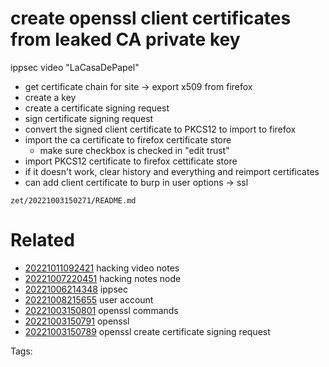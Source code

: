 # create openssl client certificates from leaked CA private key
ippsec video "LaCasaDePapel"
- get certificate chain for site -> export x509 from firefox
- create a key
- create a certificate signing request
- sign certificate signing request
- convert the signed client certificate to PKCS12 to import to firefox
- import the ca certificate to firefox certificate store
  - make sure checkbox is checked in "edit trust"
- import PKCS12 certificate to firefox cettificate store
- if it doesn't work, clear history and everything and reimport certificates
- can add client certificate to burp in user options -> ssl

` zet/20221003150271/README.md `

# Related

- [20221011092421](/zet/20221011092421/README.md) hacking video notes
- [20221007220451](/zet/20221007220451/README.md) hacking notes node
- [20221006214348](/zet/20221006214348/README.md) ippsec
- [20221008215655](/zet/20221008215655/README.md) user account
- [20221003150801](/zet/20221003150801/README.md) openssl commands
- [20221003150791](/zet/20221003150791/README.md) openssl
- [20221003150789](/zet/20221003150789/README.md) openssl create certificate signing request

Tags:

    
